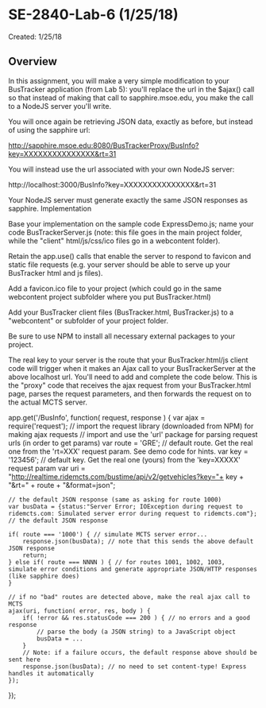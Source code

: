 # SE-2840-Lab-6 (1/25/18)
Created: 1/25/18
## Overview

In this assignment, you will make a very simple modification to your BusTracker application (from Lab 5): you'll replace the url in the $ajax() call  so that instead of making that call to sapphire.msoe.edu, you make the call to a NodeJS server you'll write.

You will once again be retrieving JSON data, exactly as before, but instead of using the sapphire url:

http://sapphire.msoe.edu:8080/BusTrackerProxy/BusInfo?key=XXXXXXXXXXXXXXX&rt=31

You will instead use the url associated with your own NodeJS server:

http://localhost:3000/BusInfo?key=XXXXXXXXXXXXXXX&rt=31

Your NodeJS server must generate exactly the same JSON responses as sapphire.
Implementation

Base your implementation on the sample code ExpressDemo.js; name your code BusTrackerServer.js (note: this file goes in the main project folder, while the "client" html/js/css/ico files go in a webcontent folder).

Retain the app.use() calls that enable the server to respond to favicon and static file requests (e.g. your server should be able to serve up your BusTracker html and js files).

Add a favicon.ico file to your project (which could go in the same webcontent project subfolder where you put BusTracker.html)

Add your BusTracker client files (BusTracker.html, BusTracker.js) to a "webcontent" or subfolder of your project folder.

Be sure to use NPM to install all necessary external packages to your project.

The real key to your server is the route that your BusTracker.html/js client code will trigger when it makes an Ajax call to your BusTrackerServer at the above localhost url. You'll need to add and complete the code below. This is the "proxy" code that receives the ajax request from your BusTracker.html page, parses the request parameters, and then forwards the request on to the actual MCTS server.

app.get('/BusInfo', function( request, response ) {
    var ajax = require('request'); // import the request library (downloaded from NPM) for making ajax requests
    // import and use the 'url' package for parsing request urls (in order to get params)
    var route = 'GRE'; // default route. Get the real one from the 'rt=XXX' request param. See demo code for hints.
    var key = '123456'; // default key. Get the real one (yours) from the 'key=XXXXX' request param
    var uri = "http://realtime.ridemcts.com/bustime/api/v2/getvehicles?key="+ key + "&rt=" + route + "&format=json";

    // the default JSON response (same as asking for route 1000)
    var busData = {status:"Server Error; IOException during request to ridemcts.com: Simulated server error during request to ridemcts.com"}; // the default JSON response

    if( route === '1000') { // simulate MCTS server error...
        response.json(busData); // note that this sends the above default JSON response
        return;
    } else if( route === NNNN ) { // for routes 1001, 1002, 1003,  simulate error conditions and generate appropriate JSON/HTTP responses (like sapphire does)
    }
    
    // if no "bad" routes are detected above, make the real ajax call to MCTS
    ajax(uri, function( error, res, body ) {
        if( !error && res.statusCode === 200 ) { // no errors and a good response
            // parse the body (a JSON string) to a JavaScript object
            busData = ...
        }
        // Note: if a failure occurs, the default response above should be sent here
        response.json(busData); // no need to set content-type! Express handles it automatically
    });
});
